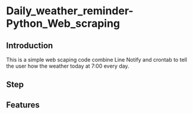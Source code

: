 # Daily_weather_reminder-Python_Web_scraping

## Introduction
This is a simple web scaping code combine Line Notify and crontab to tell the user how the weather today at 7:00 every day.

## Step

## Features
